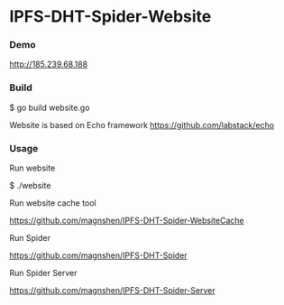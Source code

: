 # IPFS-DHT-Spider-Website

### Demo

http://185.239.68.188

### Build

$ go build website.go

Website is based on Echo framework   https://github.com/labstack/echo

### Usage

Run website

$ ./website

Run website cache tool

https://github.com/magnshen/IPFS-DHT-Spider-WebsiteCache

Run Spider

https://github.com/magnshen/IPFS-DHT-Spider

Run Spider Server

https://github.com/magnshen/IPFS-DHT-Spider-Server